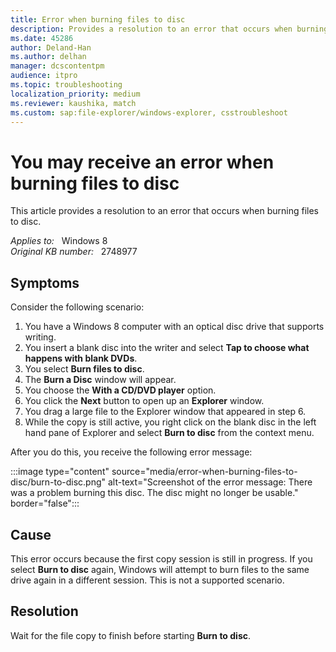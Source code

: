 ```yaml
---
title: Error when burning files to disc
description: Provides a resolution to an error that occurs when burning files to disc
ms.date: 45286
author: Deland-Han
ms.author: delhan
manager: dcscontentpm
audience: itpro
ms.topic: troubleshooting
localization_priority: medium
ms.reviewer: kaushika, match
ms.custom: sap:file-explorer/windows-explorer, csstroubleshoot
---
```

# You may receive an error when burning files to disc

This article provides a resolution to an error that occurs when burning files to disc.

_Applies to:_ &nbsp; Windows 8  
_Original KB number:_ &nbsp; 2748977

## Symptoms

Consider the following scenario:

1. You have a Windows 8 computer with an optical disc drive that supports writing.
2. You insert a blank disc into the writer and select **Tap to choose what happens with blank DVDs**.
3. You select **Burn files to disc**.
4. The **Burn a Disc** window will appear.
5. You choose the **With a CD/DVD player** option.
6. You click the **Next** button to open up an **Explorer** window.
7. You drag a large file to the Explorer window that appeared in step 6.
8. While the copy is still active, you right click on the blank disc in the left hand pane of Explorer and select **Burn to disc** from the context menu.
  
After you do this, you receive the following error message:

:::image type="content" source="media/error-when-burning-files-to-disc/burn-to-disc.png" alt-text="Screenshot of the error message: There was a problem burning this disc. The disc might no longer be usable." border="false":::

## Cause

This error occurs because the first copy session is still in progress. If you select **Burn to disc** again, Windows will attempt to burn files to the same drive again in a different session. This is not a supported scenario.

## Resolution

Wait for the file copy to finish before starting **Burn to disc**.
